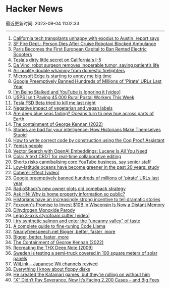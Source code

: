# Hacker News

最近更新时间: 2023-09-04 11:02:33

--- 
1. [California tech transplants unhappy with exodus to Austin, report says](https://www.sfgate.com/local/article/california-transplants-unhappy-exodus-austin-18343754.php) 
2. [SF Fire Dept.: Person Dies After Cruise Robotaxi Blocked Ambulance](https://sfstandard.com/2023/09/01/person-dies-cruise-robotaxi-blocks-san-francisco-ambulance/) 
3. [Paris Becomes the First European Capital to Ban Rented Electric Scooters](https://www.nytimes.com/2023/09/01/world/europe/paris-escooter-ban.html) 
4. [Tesla's dirty little secret on California's I-5](https://www.sfgate.com/centralcoast/article/tesla-interstate-5-supercharger-power-plant-18343119.php) 
5. [Da Vinci robot surgeon removes inoperable tumor, saving patient’s life](https://bgr.com/science/da-vinci-robot-surgeon-removes-inoperable-tumor-saving-patients-life/) 
6. [Air quality double whammy from domestic firelighters](https://www.nature.com/articles/s41612-023-00427-x) 
7. [Microsoft Edge is starting to annoy me big time](https://www.dedoimedo.com/computers/microsoft-edge-personalized-web-got-it-annoyance.html) 
8. [Google Preemptively Banned Hundreds of Millions of 'Pirate' URLs Last Year](https://torrentfreak.com/google-preemptively-banned-hundreds-of-millions-of-pirate-urls-last-year-230903/) 
9. [I'm Being Stalked and YouTube is Ignoring it [video]](https://www.youtube.com/watch?v=hixwIOd_C44) 
10. [USPS Isn't Paying 45,000 Rural Postal Workers This Week](https://jalopnik.com/usps-isnt-paying-45-000-rural-postal-workers-this-week-1850797494) 
11. [Tesla FSD Beta tried to kill me last night](https://electrek.co/2023/09/01/tesla-fsd-beta-tried-to-kill-me-last-night/) 
12. [Negative impact of vegetarian and vegan labels](https://doi.org/10.1016/j.appet.2023.106767) 
13. [Are deep blue seas fading? Oceans turn to new hue across parts of Earth](https://phys.org/news/2023-08-deep-blue-seas-oceans-hue.html) 
14. [The containment of George Kennan (2022)](https://claremontreviewofbooks.com/the-containment-of-george-kennan/) 
15. [Stories are bad for your intelligence: How Historians Make Themselves Stupid](https://www.ian-leslie.com/p/stories-are-bad-for-your-intelligence) 
16. [How to write correct code by construction using the Coq Proof Assistant](https://betterprogramming.pub/a-taste-of-coq-and-correct-code-by-construction-111bf74d3b98) 
17. [Yenish people](https://en.wikipedia.org/wiki/Yenish_people) 
18. [Vector Search with OpenAI Embeddings: Lucene Is All You Need](https://arxiv.org/abs/2308.14963) 
19. [Cola: A text CRDT for real-time collaborative editing](https://nomad.foo/blog/cola) 
20. [Shorts risks cannibalising core YouTube business, say senior staff](https://www.ft.com/content/c51ce73a-8ae7-4f5e-aa3c-5e24e471cc7b) 
21. [Low-latitude oceans have become greener in the past 20 years: study](https://phys.org/news/2023-08-deep-blue-seas-oceans-hue.html) 
22. [Coherer Effect [video]](https://www.youtube.com/watch?v=VMkdnj698-0) 
23. [Google preemptively banned hundreds of millions of 'pirate' URLs last year](https://torrentfreak.com/google-preemptively-banned-hundreds-of-millions-of-pirate-urls-last-year-230903/) 
24. [RadioShack’s new owner plots old comeback strategy](https://retailwire.com/discussion/radioshacks-new-owner-plots-old-comeback-strategy/) 
25. [Ask HN: Why is home property information so public?](https://news.ycombinator.com/item?id=37373679) 
26. [Historians have an increasingly strong incentive to tell dramatic stories](https://www.ian-leslie.com/p/stories-are-bad-for-your-intelligence) 
27. [Foxconn's Promise to Invest $10B in Wisconsin Is Now a Distant Memory](https://www.engadget.com/foxconns-promise-to-invest-10-billion-in-wisconsin-is-now-a-distant-memory-090555405.html) 
28. [Dihydrogen Monoxide Parody](https://en.wikipedia.org/wiki/Dihydrogen_monoxide_parody) 
29. [Lego 3-axis styrofoam cutter [video]](https://www.youtube.com/watch?v=gR0SYhG76fw) 
30. [I try synthetic salmon and enter the “uncanny valley” of taste](https://arstechnica.com/culture/2023/08/i-try-synthetic-salmon-and-enter-the-uncanny-valley-of-taste/) 
31. [A complete guide to fine-tuning Code Llama](https://ragntune.com/blog/guide-fine-tuning-code-llama) 
32. [Nearlyfreespeech.net Bigger, better, faster, more](https://blog.nearlyfreespeech.net/2023/08/22/bigger-better-faster-more/) 
33. [Bigger, better, faster, more](https://blog.nearlyfreespeech.net/2023/08/22/bigger-better-faster-more/) 
34. [The Containment of George Kennan (2022)](https://claremontreviewofbooks.com/the-containment-of-george-kennan/) 
35. [Recreating the THX Deep Note (2009)](https://earslap.com/article/recreating-the-thx-deep-note.html) 
36. [Sweden is testing a semi-truck covered in 100 square meters of solar panels](https://www.popsci.com/technology/scania-solar-truck/) 
37. [WiiLink – Japanese Wii channels revived](https://www.wiilink24.com/) 
38. [Everything I know about floppy disks](https://thejpster.org.uk/blog/blog-2023-08-28/) 
39. [He created the Katamari games, but they’re rolling on without him](https://www.nytimes.com/2023/07/28/arts/katamari-damacy-keita-takahashi.html) 
40. [“X” Didn’t Pay Severance. Now It’s Facing 2,200 Cases – and Big Fees](https://www.motherjones.com/media/2023/09/x-twitter-severance-pay-arbitration-cases-fees/) 
